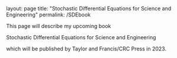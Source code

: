 layout: page
title: "Stochastic Differential Equations for Science and Engineering"
permalink: /SDEbook

This page will describe my upcoming book

Stochastic Differential Equations for Science and Engineering

which will be published by Taylor and Francis/CRC Press in 2023.



